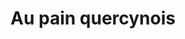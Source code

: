 ---
title: "Au pain quercynois"
url: /les-quatre-routes-du-lot/au-pain-quercynois/
shop: Bäckerei
---